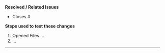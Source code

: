 <!-- 
🚨🚨🚨🚨🚨🚨🚨🚨🚨🚨🚨🚨🚨🚨🚨🚨🚨🚨🚨🚨🚨
I ACKNOWLEDGE THE FOLLOWING BEFORE PROCEEDING:
1. PR may be deleted if it is not following the template
2. Try not to make duplicates. Do a quick search before posting
3. Add a clear title starting with "Feature:" or "Fix:"
-->

**Resolved / Related Issues**

<!--
To prevent extra work, all changes to the Files codebase must link to an approved issue marked as `Ready to build`.
Please insert the issue number following the hashtag with the issue number that this pull request resolves.
-->

- Closes #

**Steps used to test these changes**

<!--
Stability is a top priority for Files and all changes are required to go through testing before being merged into the repo.
Please include a list of steps that you used to test this PR.
-->

1. Opened Files ...
2. ...

---

<!-- Write a detailed description of your changes here -->
